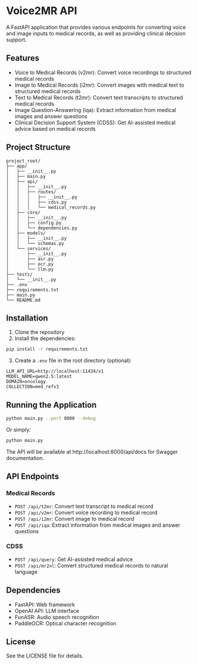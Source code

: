 # Voice2MR API

A FastAPI application that provides various endpoints for converting voice and image inputs to medical records, as well as providing clinical decision support.

## Features

- Voice to Medical Records (v2mr): Convert voice recordings to structured medical records
- Image to Medical Records (i2mr): Convert images with medical text to structured medical records
- Text to Medical Records (t2mr): Convert text transcripts to structured medical records
- Image Question-Answering (iqa): Extract information from medical images and answer questions
- Clinical Decision Support System (CDSS): Get AI-assisted medical advice based on medical records

## Project Structure

```
project_root/
├── app/
│   ├── __init__.py
│   ├── main.py
│   ├── api/
│   │   ├── __init__.py
│   │   ├── routes/
│   │   │   ├── __init__.py
│   │   │   ├── cdss.py
│   │   │   └── medical_records.py
│   ├── core/
│   │   ├── __init__.py
│   │   ├── config.py
│   │   └── dependencies.py
│   ├── models/
│   │   ├── __init__.py
│   │   └── schemas.py
│   └── services/
│       ├── __init__.py
│       ├── asr.py
│       ├── ocr.py
│       └── llm.py
├── tests/
│   └── __init__.py
├── .env
├── requirements.txt
├── main.py
└── README.md
```

## Installation

1. Clone the repository
2. Install the dependencies:

```bash
pip install -r requirements.txt
```

3. Create a `.env` file in the root directory (optional):

```
LLM_API_URL=http://localhost:11434/v1
MODEL_NAME=qwen2.5:latest
DOMAIN=oncology
COLLECTION=med_refv3
```

## Running the Application

```bash
python main.py --port 8000 --debug
```

Or simply:

```bash
python main.py
```

The API will be available at http://localhost:8000/api/docs for Swagger documentation.

## API Endpoints

### Medical Records

- `POST /api/t2mr`: Convert text transcript to medical record
- `POST /api/v2mr`: Convert voice recording to medical record
- `POST /api/i2mr`: Convert image to medical record
- `POST /api/iqa`: Extract information from medical images and answer questions

### CDSS

- `POST /api/query`: Get AI-assisted medical advice
- `POST /api/mr2nl`: Convert structured medical records to natural language

## Dependencies

- FastAPI: Web framework
- OpenAI API: LLM interface
- FunASR: Audio speech recognition
- PaddleOCR: Optical character recognition

## License

See the LICENSE file for details. 